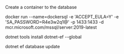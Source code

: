 Create a container to the database

docker run --name=dockersql -e 'ACCEPT_EULA=Y' -e 'SA_PASSWORD=R4e3w2q1@' -p 1433:1433 -d mcr.microsoft.com/mssql/server:2019-latest

dotnet tools install dotnet-ef --global

dotnet ef database update